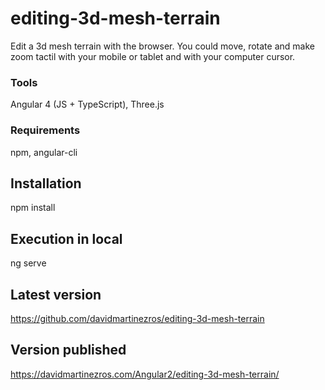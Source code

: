 # editing-3d-mesh-terrain
Edit a 3d mesh terrain with the browser. You could move, rotate and make zoom tactil with your mobile or tablet and with your computer cursor.

### Tools
Angular 4 (JS + TypeScript), Three.js

### Requirements
npm, angular-cli

## Installation
npm install

## Execution in local
ng serve

## Latest version
https://github.com/davidmartinezros/editing-3d-mesh-terrain

## Version published
https://davidmartinezros.com/Angular2/editing-3d-mesh-terrain/
